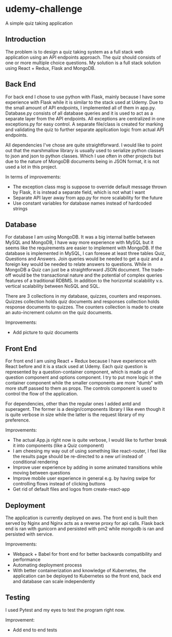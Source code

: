 # udemy-challenge
A simple quiz taking application

## Introduction

The problem is to design a quiz taking system as a full stack web application using an API endpoints approach.
The quiz should consists of one or more multiple choice questions.
My solution is a full stack solution using React + Redux, Flask and MongoDB.

## Back End

For back end I chose to use python with Flask, mainly because I have some experience with Flask while
it is similar to the stack used at Udemy. Due to the small amount of API endpoints, I implemented all of them
in app.py. Database.py consists of all database queries and it is used to act as a separate layer from the API endpoints.
All exceptions are centralized in one exceptions.py for easy control. A separate file/class is created for marking
and validating the quiz to further separate application logic from actual API endpoints.

All dependencies I've chose are quite straightforward. I would like to point out that the marshmallow library
is usually used to serialize python classes to json and json to python classes. Which I use often in other projects
but due to the nature of MongoDB documents being in JSON format, it is not used a lot in this project.

In terms of improvements:
*   The exception class msg is suppose to override default message thrown by Flask, it is instead a separate field,
which is not what I want
* Separate API layer away from app.py for more scalability for the future
* Use constant variables for database names instead of hardcoded strings

## Database

For database I am using MongoDB. It was a big internal battle between MySQL and MongoDB, I have way more 
experience with MySQL but it seems like the requirements are easier to implement with MongoDB. If the database
is implemented in MySQL, I can foresee at least three tables Quiz, Questions and Answers. Join queries would be
needed to get a quiz and a foreign key would be needed to relate answers to questions. While in MongoDB a Quiz
can just be a straightforward JSON document. The trade-off would be the transactional nature and the potential of complex queries
features of a traditional RDBMS. In addition to the horizontal scalability v.s. vertical scalability between NoSQL and SQL.

There are 3 collections in my database, quizzes, counters and responses. Quizzes collection holds
quiz documents and responses collection holds response documents to quizzes. The counters collection
is made to create an auto-increment column on the quiz documents.

Improvements:
* Add picture to quiz documents

## Front End
For front end I am using React + Redux because I have experience with React before and it is a stack
used at Udemy. Each quiz question is represented by a question-container component, which is made up of question component
and options component. I try to put more logic in the container component while the smaller components are
more "dumb" with more stuff passed to them as props. The controls component is used to control the flow of the application.

For dependencies, other than the regular ones I added antd and superagent. The former is a design/components
library I like even though it is quite verbose in size while the latter is the request library of my preference.

Improvements:
* The actual App.js right now is quite verbose, I would like to further break it into components (like a Quiz component)
* I am cheesing my way out of using something like react-router, I feel like the results page should be re-directed to a new
url instead of conditional rendering
* Improve user experience by adding in some animated transitions while moving between questions
* Improve mobile user experience in general e.g. by having swipe for controlling flows instead of clicking buttons
* Get rid of default files and logos from create-react-app

## Deployment
The application is currently deployed on aws. The front end is built then served by Nginx and Nginx
acts as a reverse proxy for api calls. Flask back end is ran with gunicorn and persisted with pm2 while
mongodb is ran and persisted with service.

Improvements:
* Webpack + Babel for front end for better backwards compatibility and performance
* Automating deployment process
* With better containerization and knowledge of Kubernetes, the application can be deployed to Kubernetes
so the front end, back end and database can scale independently

## Testing
I used Pytest and my eyes to test the program right now.

Improvement:
* Add end to end tests
